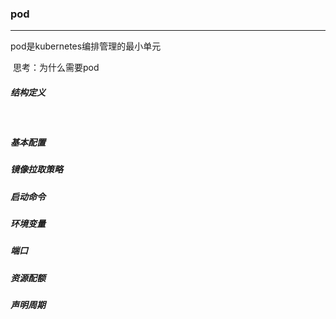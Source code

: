 ### pod

------

pod是kubernetes编排管理的最小单元

​	思考：为什么需要pod





##### 结构定义

​	

##### 基本配置

##### 镜像拉取策略

##### 启动命令

##### 环境变量

##### 端口

##### 资源配额

##### 声明周期





